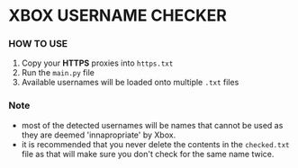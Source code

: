 # XBOX USERNAME CHECKER

### HOW TO USE
 1. Copy your **HTTPS** proxies into `https.txt`
 2. Run the `main.py` file
 3. Available usernames will be loaded onto multiple `.txt` files

### Note
 - most of the detected usernames will be names that cannot be used as they are deemed 'innapropriate' by Xbox.
 - it is recommended that you never delete the contents in the `checked.txt` file as that will make sure you don't check for the same name twice.




